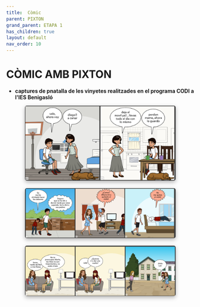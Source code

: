 ```yaml
---
title:  Còmic
parent: PIXTON
grand_parent: ETAPA 1
has_children: true
layout: default
nav_order: 10
---
```



# CÒMIC AMB PIXTON


- **captures de pnatalla de les vinyetes realitzades en el programa CODI a l'IES Benigasló**


<style>
.galeria {
  display: flex;
  flex-direction: column;
  gap: 20px; /* espai entre imatges */
  align-items: center; /* centra les imatges horitzontalment */
}
.galeria img {
  width: 80%; /* grandària base */
  border-radius: 5px;
  box-shadow: 0 4px 12px rgba(0, 0, 0, 0.3);
  transition: transform 0.3s ease;
}
.galeria img:hover {
  transform: scale(1.3); /* ampliació gran */
  z-index: 10;
}
</style>

<div class="galeria">
  <img src="imatges/1.png" alt="Imatge 1">
  <img src="imatges/2.png" alt="Imatge 2">
  <img src="imatges/3.png" alt="Imatge 3">
  <!-- afegeix més imatges si cal -->
</div>





